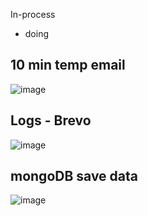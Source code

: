 In-process
- doing

## 10 min temp email
![image](https://github.com/user-attachments/assets/8785eeaa-1561-4fac-ba97-87d9f681a9c9)

## Logs - Brevo
![image](https://github.com/user-attachments/assets/d9727dfc-19d7-4fc0-9eca-7ebcf09a1bb4)

## mongoDB save data
![image](https://github.com/user-attachments/assets/ce48444f-de0f-4477-88c2-1ac63abd6986)
